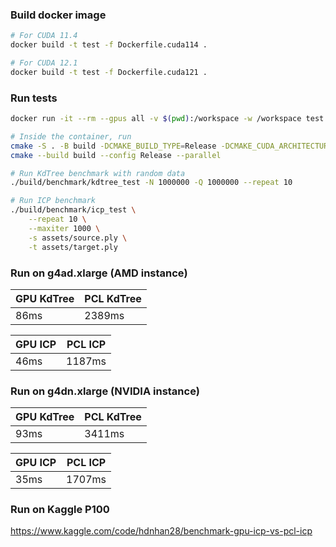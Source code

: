 ### Build docker image
```bash
# For CUDA 11.4
docker build -t test -f Dockerfile.cuda114 .

# For CUDA 12.1
docker build -t test -f Dockerfile.cuda121 .
```

### Run tests
```bash
docker run -it --rm --gpus all -v $(pwd):/workspace -w /workspace test bash

# Inside the container, run
cmake -S . -B build -DCMAKE_BUILD_TYPE=Release -DCMAKE_CUDA_ARCHITECTURES=native
cmake --build build --config Release --parallel

# Run KdTree benchmark with random data
./build/benchmark/kdtree_test -N 1000000 -Q 1000000 --repeat 10

# Run ICP benchmark
./build/benchmark/icp_test \
    --repeat 10 \
    --maxiter 1000 \
    -s assets/source.ply \
    -t assets/target.ply
```

### Run on g4ad.xlarge (AMD instance)
| GPU KdTree | PCL KdTree |
|------------|------------|
| 86ms       | 2389ms     |

| GPU ICP | PCL ICP |
|---------|---------|
| 46ms    | 1187ms  |

### Run on g4dn.xlarge (NVIDIA instance)
| GPU KdTree | PCL KdTree |
|----------|--------------|
| 93ms     | 3411ms       |

| GPU ICP | PCL ICP |
|---------|---------|
| 35ms    | 1707ms  |

### Run on Kaggle P100
https://www.kaggle.com/code/hdnhan28/benchmark-gpu-icp-vs-pcl-icp
